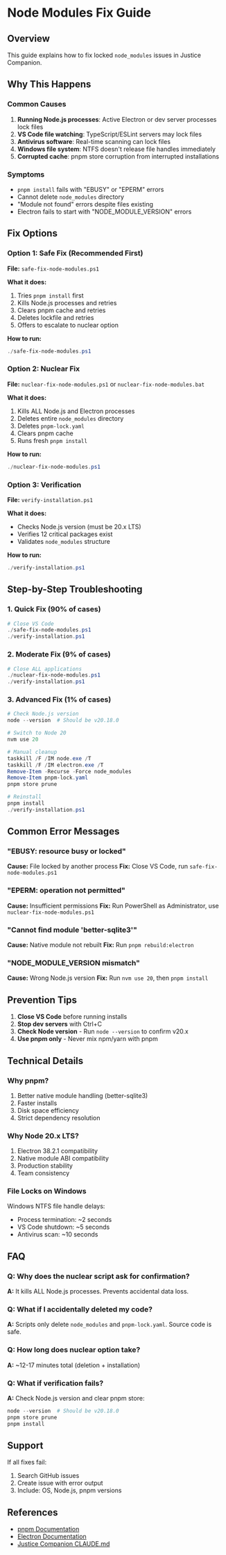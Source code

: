 # Node Modules Fix Guide

## Overview

This guide explains how to fix locked `node_modules` issues in Justice Companion.

## Why This Happens

### Common Causes

1. **Running Node.js processes**: Active Electron or dev server processes lock files
2. **VS Code file watching**: TypeScript/ESLint servers may lock files
3. **Antivirus software**: Real-time scanning can lock files
4. **Windows file system**: NTFS doesn't release file handles immediately
5. **Corrupted cache**: pnpm store corruption from interrupted installations

### Symptoms

- `pnpm install` fails with "EBUSY" or "EPERM" errors
- Cannot delete `node_modules` directory
- "Module not found" errors despite files existing
- Electron fails to start with "NODE_MODULE_VERSION" errors

## Fix Options

### Option 1: Safe Fix (Recommended First)

**File:** `safe-fix-node-modules.ps1`

**What it does:**
1. Tries `pnpm install` first
2. Kills Node.js processes and retries
3. Clears pnpm cache and retries
4. Deletes lockfile and retries
5. Offers to escalate to nuclear option

**How to run:**
```powershell
./safe-fix-node-modules.ps1
```

### Option 2: Nuclear Fix

**File:** `nuclear-fix-node-modules.ps1` or `nuclear-fix-node-modules.bat`

**What it does:**
1. Kills ALL Node.js and Electron processes
2. Deletes entire `node_modules` directory
3. Deletes `pnpm-lock.yaml`
4. Clears pnpm cache
5. Runs fresh `pnpm install`

**How to run:**
```powershell
./nuclear-fix-node-modules.ps1
```

### Option 3: Verification

**File:** `verify-installation.ps1`

**What it does:**
- Checks Node.js version (must be 20.x LTS)
- Verifies 12 critical packages exist
- Validates `node_modules` structure

**How to run:**
```powershell
./verify-installation.ps1
```

## Step-by-Step Troubleshooting

### 1. Quick Fix (90% of cases)

```powershell
# Close VS Code
./safe-fix-node-modules.ps1
./verify-installation.ps1
```

### 2. Moderate Fix (9% of cases)

```powershell
# Close ALL applications
./nuclear-fix-node-modules.ps1
./verify-installation.ps1
```

### 3. Advanced Fix (1% of cases)

```powershell
# Check Node.js version
node --version  # Should be v20.18.0

# Switch to Node 20
nvm use 20

# Manual cleanup
taskkill /F /IM node.exe /T
taskkill /F /IM electron.exe /T
Remove-Item -Recurse -Force node_modules
Remove-Item pnpm-lock.yaml
pnpm store prune

# Reinstall
pnpm install
./verify-installation.ps1
```

## Common Error Messages

### "EBUSY: resource busy or locked"
**Cause:** File locked by another process
**Fix:** Close VS Code, run `safe-fix-node-modules.ps1`

### "EPERM: operation not permitted"
**Cause:** Insufficient permissions
**Fix:** Run PowerShell as Administrator, use `nuclear-fix-node-modules.ps1`

### "Cannot find module 'better-sqlite3'"
**Cause:** Native module not rebuilt
**Fix:** Run `pnpm rebuild:electron`

### "NODE_MODULE_VERSION mismatch"
**Cause:** Wrong Node.js version
**Fix:** Run `nvm use 20`, then `pnpm install`

## Prevention Tips

1. **Close VS Code** before running installs
2. **Stop dev servers** with Ctrl+C
3. **Check Node version** - Run `node --version` to confirm v20.x
4. **Use pnpm only** - Never mix npm/yarn with pnpm

## Technical Details

### Why pnpm?

1. Better native module handling (better-sqlite3)
2. Faster installs
3. Disk space efficiency
4. Strict dependency resolution

### Why Node 20.x LTS?

1. Electron 38.2.1 compatibility
2. Native module ABI compatibility
3. Production stability
4. Team consistency

### File Locks on Windows

Windows NTFS file handle delays:
- Process termination: ~2 seconds
- VS Code shutdown: ~5 seconds
- Antivirus scan: ~10 seconds

## FAQ

### Q: Why does the nuclear script ask for confirmation?
**A:** It kills ALL Node.js processes. Prevents accidental data loss.

### Q: What if I accidentally deleted my code?
**A:** Scripts only delete `node_modules` and `pnpm-lock.yaml`. Source code is safe.

### Q: How long does nuclear option take?
**A:** ~12-17 minutes total (deletion + installation)

### Q: What if verification fails?
**A:** Check Node.js version and clear pnpm store:

```powershell
node --version  # Should be v20.18.0
pnpm store prune
pnpm install
```

## Support

If all fixes fail:

1. Search GitHub issues
2. Create issue with error output
3. Include: OS, Node.js, pnpm versions

## References

- [pnpm Documentation](https://pnpm.io/)
- [Electron Documentation](https://electronjs.org/)
- [Justice Companion CLAUDE.md](./CLAUDE.md)
